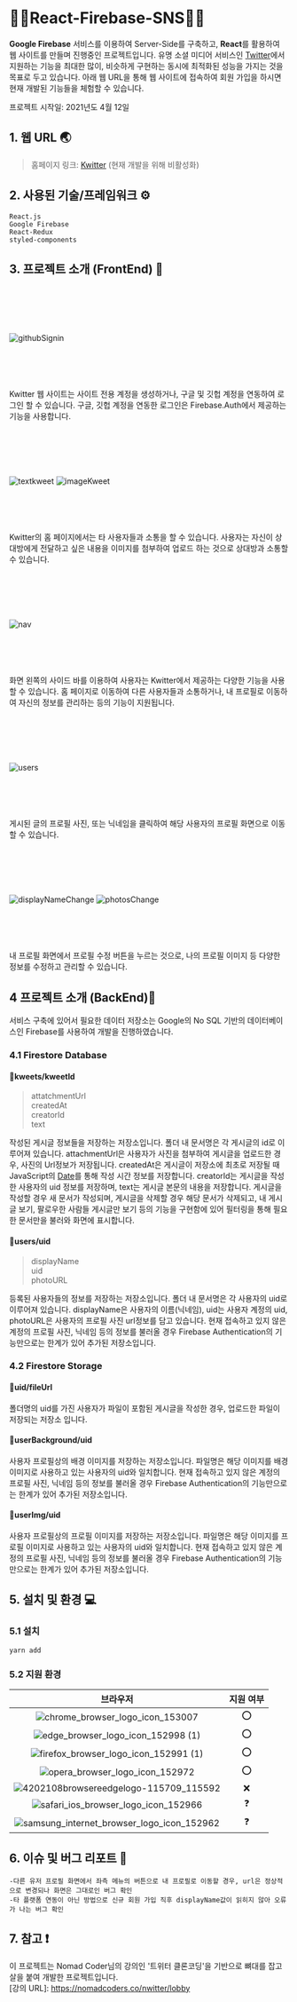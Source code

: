 # 🙆‍♂️React-Firebase-SNS🙇‍♂️

<b>Google Firebase</b> 서비스를 이용하여 Server-Side를 구축하고, <b>React</b>를 활용하여 웹 사이트를 만들며 진행중인 프로젝트입니다. 유명 소셜 미디어 서비스인 [Twitter](https://twitter.com)에서 지원하는 기능을 최대한 많이, 비슷하게 구현하는 동시에 최적화된 성능을 가지는 것을 목표로 두고 있습니다. 아래 웹 URL을 통해 웹 사이트에 접속하여 회원 가입을 하시면 현재 개발된 기능들을 체험할 수 있습니다.

프로젝트 시작일: 2021년도 4월 12일

## 1. 웹 URL 🌏

> 홈페이지 링크: [Kwitter](https://sudo-terry.github.io/Deploy-Kwitter/) (현재 개발을 위해 비활성화)

## 2. 사용된 기술/프레임워크 ⚙

    React.js
    Google Firebase
    React-Redux
    styled-components

## 3. 프로젝트 소개 (FrontEnd) 📑

</br></br></br></br></br>
![githubSignin](https://user-images.githubusercontent.com/76080411/122159499-68530c00-cea9-11eb-841c-db8e8cc5a5d1.gif)
</br></br></br></br></br>

Kwitter 웹 사이트는 사이트 전용 계정을 생성하거나, 구글 및 깃헙 계정을 연동하여 로그인 할 수 있습니다.
구글, 깃헙 계정을 연동한 로그인은 Firebase.Auth에서 제공하는 기능을 사용합니다.


</br></br></br></br></br>
![textkweet](https://user-images.githubusercontent.com/76080411/122159997-2a0a1c80-ceaa-11eb-9aec-97125622d7da.gif)
![imageKweet](https://user-images.githubusercontent.com/76080411/122160007-2d050d00-ceaa-11eb-9399-f63ddc42314b.gif)
</br></br></br></br></br>

Kwitter의 홈 페이지에서는 타 사용자들과 소통을 할 수 있습니다.
사용자는 자신이 상대방에게 전달하고 싶은 내용을 이미지를 첨부하여 업로드 하는 것으로 상대방과 소통할 수 있습니다. 


</br></br></br></br></br>
![nav](https://user-images.githubusercontent.com/76080411/122160283-a43aa100-ceaa-11eb-8a04-f84c7d152214.gif)
</br></br></br></br></br>

화면 왼쪽의 사이드 바를 이용하여 사용자는 Kwitter에서 제공하는 다양한 기능을 사용할 수 있습니다.
홈 페이지로 이동하여 다른 사용자들과 소통하거나, 내 프로필로 이동하여 자신의 정보를 관리하는 등의 기능이 지원됩니다.

</br></br></br></br></br>
![users](https://user-images.githubusercontent.com/76080411/122160536-13b09080-ceab-11eb-9b86-84d959f86cac.gif)
</br></br></br></br></br>

게시된 글의 프로필 사진, 또는 닉네임을 클릭하여 해당 사용자의 프로필 화면으로 이동할 수 있습니다.

</br></br></br></br></br>
![displayNameChange](https://user-images.githubusercontent.com/76080411/122160648-4490c580-ceab-11eb-9823-37da53369fb1.gif)
![photosChange](https://user-images.githubusercontent.com/76080411/122183103-e1f8f300-cec5-11eb-9df3-ee20561e3d86.gif)
</br></br></br></br></br>

내 프로필 화면에서 프로필 수정 버튼을 누르는 것으로, 나의 프로필 이미지 등 다양한 정보를 수정하고 관리할 수 있습니다.

## 4 프로젝트 소개 (BackEnd)💾

서비스 구축에 있어서 필요한 데이터 저장소는 Google의 No SQL 기반의 데이터베이스인 Firebase를 사용하여 개발을 진행하였습니다.

### 4.1 Firestore Database

#### 📁kweets/kweetId
> attatchmentUrl  </br>
> createdAt </br>
> creatorId </br>
> text </br>
    
작성된 게시글 정보들을 저장하는 저장소입니다. 폴더 내 문서명은 각 게시글의 id로 이루어져 있습니다. attachmentUrl은 사용자가 사진을 첨부하여 게시글을 업로드한 경우, 사진의 Url정보가 저장됩니다. createdAt은 게시글이 저장소에 최초로 저장될 때 JavaScript의 [Date](https://developer.mozilla.org/ko/docs/Web/JavaScript/Reference/Global_Objects/Date)를 통해 작성 시간 정보를 저장합니다. creatorId는 게시글을 작성한 사용자의 uid 정보를 저장하며, text는 게시글 본문의 내용을 저장합니다. 게시글을 작성할 경우 새 문서가 작성되며, 게시글을 삭제할 경우 해당 문서가 삭제되고, 내 게시글 보기, 팔로우한 사람들 게시글만 보기 등의 기능을 구현함에 있어 필터링을 통해 필요한 문서만을 불러와 화면에 표시합니다.

#### 📁users/uid
> displayName  </br>
> uid </br>
> photoURL </br>

등록된 사용자들의 정보를 저장하는 저장소입니다. 폴더 내 문서명은 각 사용자의 uid로 이루어져 있습니다. displayName은 사용자의 이름(닉네임), uid는 사용자 계정의 uid, photoURL은 사용자의 프로필 사진 url정보를 담고 있습니다. 현재 접속하고 있지 않은 계정의 프로필 사진, 닉네임 등의 정보를 불러올 경우 Firebase Authentication의 기능만으로는 한계가 있어 추가된 저장소입니다.

### 4.2 Firestore Storage

#### 📁uid/fileUrl

폴더명의 uid를 가진 사용자가 파일이 포함된 게시글을 작성한 경우, 업로드한 파일이 저장되는 저장소 입니다.

#### 📁userBackground/uid

사용자 프로필상의 배경 이미지를 저장하는 저장소입니다. 파일명은 해당 이미지를 배경이미지로 사용하고 있는 사용자의 uid와 일치합니다. 현재 접속하고 있지 않은 계정의 프로필 사진, 닉네임 등의 정보를 불러올 경우 Firebase Authentication의 기능만으로는 한계가 있어 추가된 저장소입니다.

#### 📁userImg/uid

사용자 프로필상의 프로필 이미지를 저장하는 저장소입니다. 파일명은 해당 이미지를 프로필 이미지로 사용하고 있는 사용자의 uid와 일치합니다. 현재 접속하고 있지 않은 계정의 프로필 사진, 닉네임 등의 정보를 불러올 경우 Firebase Authentication의 기능만으로는 한계가 있어 추가된 저장소입니다.

## 5. 설치 및 환경 💻

### 5.1 설치

    yarn add   
    
### 5.2 지원 환경

|브라우저|지원 여부|
|:------:|:---:|
|![chrome_browser_logo_icon_153007](https://user-images.githubusercontent.com/76080411/122536040-1522ba00-d05f-11eb-9225-cc48f1ecab66.png)|⭕|
|![edge_browser_logo_icon_152998 (1)](https://user-images.githubusercontent.com/76080411/122536173-384d6980-d05f-11eb-9274-d12d40d553a5.png)|⭕|
|![firefox_browser_logo_icon_152991 (1)](https://user-images.githubusercontent.com/76080411/122536366-67fc7180-d05f-11eb-8317-97c532da4786.png)|⭕|
|![opera_browser_logo_icon_152972](https://user-images.githubusercontent.com/76080411/122536332-603ccd00-d05f-11eb-81c8-bc3dcf163090.png)|⭕|
|![4202108browsereedgelogo-115709_115592](https://user-images.githubusercontent.com/76080411/122536401-72b70680-d05f-11eb-869a-8ba641f8a45b.png)|❌|
|![safari_ios_browser_logo_icon_152966](https://user-images.githubusercontent.com/76080411/122536463-84001300-d05f-11eb-898d-38f654af507b.png)|❓|
|![samsung_internet_browser_logo_icon_152962](https://user-images.githubusercontent.com/76080411/122536485-895d5d80-d05f-11eb-9973-7bb1def22792.png)|❓|


## 6. 이슈 및 버그 리포트 💬

    -다른 유저 프로필 화면에서 좌측 메뉴의 버튼으로 내 프로필로 이동할 경우, url은 정상적으로 변경되나 화면은 그대로인 버그 확인
    -타 플랫폼 연동이 아닌 방법으로 신규 회원 가입 직후 displayName값이 읽히지 않아 오류가 나는 버그 확인
    
## 7. 참고 ❗
이 프로젝트는 Nomad Coder님의 강의인 '트위터 클론코딩'을 기반으로 뼈대를 잡고 살을 붙여 개발한 프로젝트입니다.<br/>
[강의 URL]: https://nomadcoders.co/nwitter/lobby

